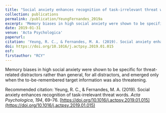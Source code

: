 ```yaml
---
title: "Social anxiety enhances recognition of task-irrelevant threat words"
collection: publications
permalink: /publication/YeungFernandes_2019a
excerpt: 'Memory biases in high social anxiety were shown to be specific for threat-related distractors rather than general, for all distractors, and emerged only when the to-be-remembered target information was also threatening.'
date: 2019-01-31
venue: 'Acta Psychologica'
paperurl: 
citation: 'Yeung, R. C., & Fernandes, M. A. (2019). Social anxiety enhances recognition of task-irrelevant threat words. <i>Acta Psychologica</i>, <i>194</i>, 69–76. https://doi.org/10.1016/j.actpsy.2019.01.015'
doi: https://doi.org/10.1016/j.actpsy.2019.01.015
osf: 
firstauthor: "RCY"
---
```

Memory biases in high social anxiety were shown to be specific for threat-related distractors rather than general, for all distractors, and emerged only when the to-be-remembered target information was also threatening.

Recommended citation: Yeung, R. C., & Fernandes, M. A. (2019). Social anxiety enhances recognition of task-irrelevant threat words. *Acta Psychologica*, *194*, 69–76. [https://doi.org/10.1016/j.actpsy.2019.01.015](https://doi.org/10.1016/j.actpsy.2019.01.015)